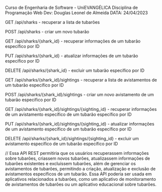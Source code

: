 Curso de Engenharia de Software - UniEVANGÉLICA
Disciplina de Programação Web
Dev: Douglas Leonel de Almeida
DATA: 24/04/2023

GET /api/sharks - recuperar a lista de tubarões

POST /api/sharks - criar um novo tubarão

GET /api/sharks/{shark_id} - recuperar informações de um tubarão específico por ID

PUT /api/sharks/{shark_id} - atualizar informações de um tubarão específico por ID

DELETE /api/sharks/{shark_id} - excluir um tubarão específico por ID

GET /api/sharks/{shark_id}/sightings - recuperar a lista de avistamentos de um tubarão específico por ID

POST /api/sharks/{shark_id}/sightings - criar um novo avistamento de um tubarão específico por ID

GET /api/sharks/{shark_id}/sightings/{sighting_id} - recuperar informações de um avistamento específico de um tubarão específico por ID

PUT /api/sharks/{shark_id}/sightings/{sighting_id} - atualizar informações de um avistamento específico de um tubarão específico por ID

DELETE /api/sharks/{shark_id}/sightings/{sighting_id} - excluir um avistamento específico de um tubarão específico por ID

// Essa API REST permitiria que os usuários recuperassem informações sobre tubarões, criassem novos tubarões, atualizassem informações de tubarões existentes e excluíssem tubarões, além de gerenciar os avistamentos de tubarões, permitindo a criação, atualização e exclusão de avistamentos específicos de um tubarão. Essa API poderia ser usada em aplicativos relacionados a tubarões, como um aplicativo de monitoramento de avistamentos de tubarões ou um aplicativo educacional sobre tubarões.